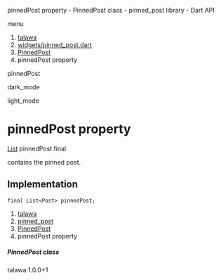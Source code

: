 




pinnedPost property - PinnedPost class - pinned\_post library - Dart API







menu

1. [talawa](../../index.html)
2. [widgets/pinned\_post.dart](../../file-___home_harshil_Desktop_open-source_palisadoes_talawa_lib_widgets_pinned_post/)
3. [PinnedPost](../../file-___home_harshil_Desktop_open-source_palisadoes_talawa_lib_widgets_pinned_post/PinnedPost-class.html)
4. pinnedPost property

pinnedPost


dark\_mode

light\_mode




# pinnedPost property


[List](https://api.flutter.dev/flutter/dart-core/List-class.html)
pinnedPost
final

contains the pinned post.


## Implementation

```
final List<Post> pinnedPost;
```

 


1. [talawa](../../index.html)
2. [pinned\_post](../../file-___home_harshil_Desktop_open-source_palisadoes_talawa_lib_widgets_pinned_post/)
3. [PinnedPost](../../file-___home_harshil_Desktop_open-source_palisadoes_talawa_lib_widgets_pinned_post/PinnedPost-class.html)
4. pinnedPost property

##### PinnedPost class





talawa
1.0.0+1






